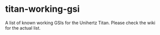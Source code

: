 # titan-working-gsi
A list of known working GSIs for the Unihertz Titan.
Please check the wiki for the actual list.
